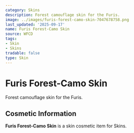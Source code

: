 ```yaml
---
category: Skins
description: Forest camouflage skin for the Furis.
image: ../images/furis-forest-camo-skin-7047678758.png
last_updated: '2025-09-17'
name: Furis Forest-Camo Skin
source: WFCD
tags:
- Skin
- Skins
tradable: false
type: Skin
---
```


# Furis Forest-Camo Skin

Forest camouflage skin for the Furis.

## Cosmetic Information

**Furis Forest-Camo Skin** is a skin cosmetic item for Skins.

